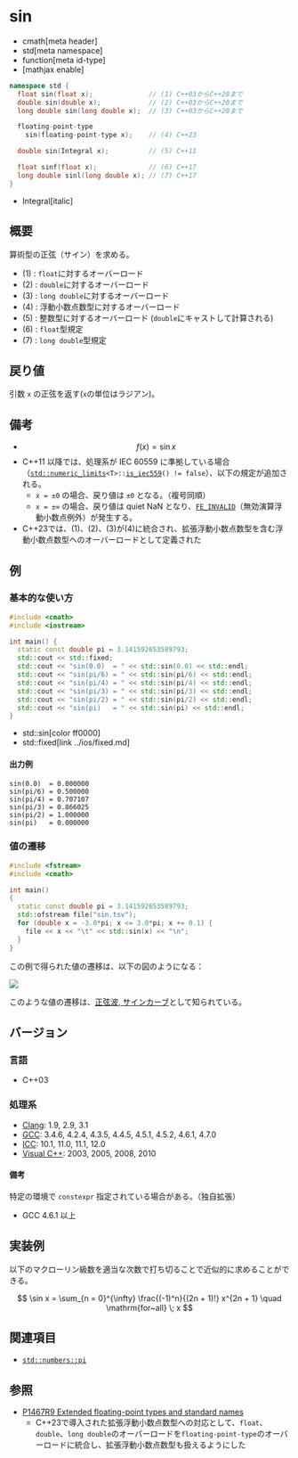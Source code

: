 # sin
* cmath[meta header]
* std[meta namespace]
* function[meta id-type]
* [mathjax enable]

```cpp
namespace std {
  float sin(float x);              // (1) C++03からC++20まで
  double sin(double x);            // (2) C++03からC++20まで
  long double sin(long double x);  // (3) C++03からC++20まで

  floating-point-type
    sin(floating-point-type x);    // (4) C++23

  double sin(Integral x);          // (5) C++11

  float sinf(float x);             // (6) C++17
  long double sinl(long double x); // (7) C++17
}
```
* Integral[italic]

## 概要
算術型の正弦（サイン）を求める。

- (1) : `float`に対するオーバーロード
- (2) : `double`に対するオーバーロード
- (3) : `long double`に対するオーバーロード
- (4) : 浮動小数点数型に対するオーバーロード
- (5) : 整数型に対するオーバーロード (`double`にキャストして計算される)
- (6) : `float`型規定
- (7) : `long double`型規定


## 戻り値
引数 `x` の正弦を返す(`x`の単位はラジアン)。


## 備考
- $$ f(x) = \sin x $$
- C++11 以降では、処理系が IEC 60559 に準拠している場合（[`std::numeric_limits`](../limits/numeric_limits.md)`<T>::`[`is_iec559`](../limits/numeric_limits/is_iec559.md)`() != false`）、以下の規定が追加される。
    - `x = ±0` の場合、戻り値は `±0` となる。（複号同順）
    - `x = ±∞` の場合、戻り値は quiet NaN となり、[`FE_INVALID`](../cfenv/fe_invalid.md)（無効演算浮動小数点例外）が発生する。
- C++23では、(1)、(2)、(3)が(4)に統合され、拡張浮動小数点数型を含む浮動小数点数型へのオーバーロードとして定義された


## 例
### 基本的な使い方
```cpp example
#include <cmath>
#include <iostream>

int main() {
  static const double pi = 3.141592653589793;
  std::cout << std::fixed;
  std::cout << "sin(0.0)  = " << std::sin(0.0) << std::endl;
  std::cout << "sin(pi/6) = " << std::sin(pi/6) << std::endl;
  std::cout << "sin(pi/4) = " << std::sin(pi/4) << std::endl;
  std::cout << "sin(pi/3) = " << std::sin(pi/3) << std::endl;
  std::cout << "sin(pi/2) = " << std::sin(pi/2) << std::endl;
  std::cout << "sin(pi)   = " << std::sin(pi) << std::endl;
}
```
* std::sin[color ff0000]
* std::fixed[link ../ios/fixed.md]

#### 出力例
```
sin(0.0)  = 0.000000
sin(pi/6) = 0.500000
sin(pi/4) = 0.707107
sin(pi/3) = 0.866025
sin(pi/2) = 1.000000
sin(pi)   = 0.000000
```

### 値の遷移
```cpp example
#include <fstream>
#include <cmath>

int main()
{
  static const double pi = 3.141592653589793;
  std::ofstream file("sin.tsv");
  for (double x = -3.0*pi; x <= 3.0*pi; x += 0.1) {
    file << x << "\t" << std::sin(x) << "\n";
  }
}
```

この例で得られた値の遷移は、以下の図のようになる：

![](https://raw.githubusercontent.com/cpprefjp/image/master/reference/cmath/sin/sin.png)

このような値の遷移は、[正弦波, サインカーブ](https://ja.wikipedia.org/wiki/%E6%AD%A3%E5%BC%A6%E6%B3%A2)として知られている。


## バージョン
### 言語
- C++03

### 処理系
- [Clang](/implementation.md#clang): 1.9, 2.9, 3.1
- [GCC](/implementation.md#gcc): 3.4.6, 4.2.4, 4.3.5, 4.4.5, 4.5.1, 4.5.2, 4.6.1, 4.7.0
- [ICC](/implementation.md#icc): 10.1, 11.0, 11.1, 12.0
- [Visual C++](/implementation.md#visual_cpp): 2003, 2005, 2008, 2010

#### 備考
特定の環境で `constexpr` 指定されている場合がある。（独自拡張）

- GCC 4.6.1 以上


## 実装例
以下のマクローリン級数を適当な次数で打ち切ることで近似的に求めることができる。

$$ \sin x = \sum_{n = 0}^{\infty} \frac{(-1)^n}{(2n + 1)!} x^{2n + 1} \quad \mathrm{for~all} \; x $$


## 関連項目
- [`std::numbers::pi`](/reference/numbers/pi.md)


## 参照
- [P1467R9 Extended floating-point types and standard names](https://www.open-std.org/jtc1/sc22/wg21/docs/papers/2022/p1467r9.html)
    - C++23で導入された拡張浮動小数点数型への対応として、`float`、`double`、`long double`のオーバーロードを`floating-point-type`のオーバーロードに統合し、拡張浮動小数点数型も扱えるようにした
